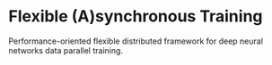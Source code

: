 Flexible (A)synchronous Training
=====

Performance-oriented flexible distributed framework for deep neural networks data parallel training.
